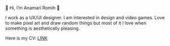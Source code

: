 👋 Hi, I’m Anamari Romih 👋

I work as a UX/UI designer.
I am interested in design and video games. Love to make pixel art and draw random things but most of it I love when something is aesthetically pleasing. 


Here is my CV: [LINK](https://drive.google.com/file/d/1dpznVm6BqvXiK4UHQvNiuUm8zthJcxZV/view?usp=sharing)
<!---
AnamariR/AnamariR is a ✨ special ✨ repository because its `README.md` (this file) appears on your GitHub profile.
You can click the Preview link to take a look at your changes.
--->

